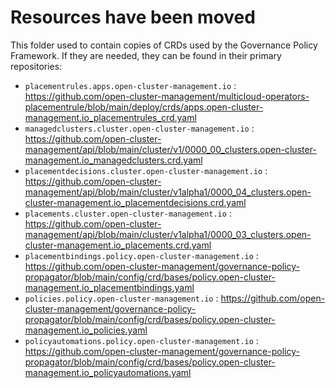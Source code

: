 # Resources have been moved

This folder used to contain copies of CRDs used by the Governance Policy Framework. If they are needed, they can be found in their primary repositories:
- `placementrules.apps.open-cluster-management.io` : https://github.com/open-cluster-management/multicloud-operators-placementrule/blob/main/deploy/crds/apps.open-cluster-management.io_placementrules_crd.yaml
- `managedclusters.cluster.open-cluster-management.io` : https://github.com/open-cluster-management/api/blob/main/cluster/v1/0000_00_clusters.open-cluster-management.io_managedclusters.crd.yaml
- `placementdecisions.cluster.open-cluster-management.io` : https://github.com/open-cluster-management/api/blob/main/cluster/v1alpha1/0000_04_clusters.open-cluster-management.io_placementdecisions.crd.yaml
- `placements.cluster.open-cluster-management.io` : https://github.com/open-cluster-management/api/blob/main/cluster/v1alpha1/0000_03_clusters.open-cluster-management.io_placements.crd.yaml
- `placementbindings.policy.open-cluster-management.io` : https://github.com/open-cluster-management/governance-policy-propagator/blob/main/config/crd/bases/policy.open-cluster-management.io_placementbindings.yaml
- `policies.policy.open-cluster-management.io` : https://github.com/open-cluster-management/governance-policy-propagator/blob/main/config/crd/bases/policy.open-cluster-management.io_policies.yaml
- `policyautomations.policy.open-cluster-management.io` : https://github.com/open-cluster-management/governance-policy-propagator/blob/main/config/crd/bases/policy.open-cluster-management.io_policyautomations.yaml
